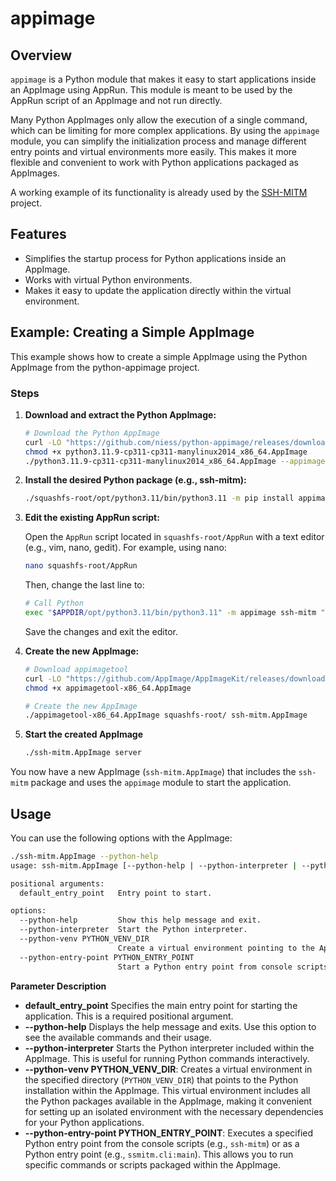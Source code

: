 # appimage

## Overview

`appimage` is a Python module that makes it easy to start applications inside an AppImage using AppRun. This module is meant to be used by the AppRun script of an AppImage and not run directly.

Many Python AppImages only allow the execution of a single command, which can be limiting for more complex applications. By using the `appimage` module, you can simplify the initialization process and manage different entry points and virtual environments more easily. This makes it more flexible and convenient to work with Python applications packaged as AppImages.

A working example of its functionality is already used by the [SSH-MITM](https://github.com/ssh-mitm/ssh-mitm) project.


## Features

- Simplifies the startup process for Python applications inside an AppImage.
- Works with virtual Python environments.
- Makes it easy to update the application directly within the virtual environment.

## Example: Creating a Simple AppImage

This example shows how to create a simple AppImage using the Python AppImage from the python-appimage project.

### Steps

1. **Download and extract the Python AppImage:**

    ```sh
    # Download the Python AppImage
    curl -LO "https://github.com/niess/python-appimage/releases/download/python3.11/python3.11.9-cp311-cp311-manylinux2014_x86_64.AppImage"
    chmod +x python3.11.9-cp311-cp311-manylinux2014_x86_64.AppImage
    ./python3.11.9-cp311-cp311-manylinux2014_x86_64.AppImage --appimage-extract
    ```

2. **Install the desired Python package (e.g., ssh-mitm):**

    ```sh
    ./squashfs-root/opt/python3.11/bin/python3.11 -m pip install appimage ssh-mitm
    ```

3. **Edit the existing AppRun script:**

    Open the `AppRun` script located in `squashfs-root/AppRun` with a text editor (e.g., vim, nano, gedit). For example, using nano:

    ```sh
    nano squashfs-root/AppRun
    ```

    Then, change the last line to:

    ```sh
    # Call Python
    exec "$APPDIR/opt/python3.11/bin/python3.11" -m appimage ssh-mitm "$@"
    ```

    Save the changes and exit the editor.


4. **Create the new AppImage:**

    ```sh
    # Download appimagetool
    curl -LO "https://github.com/AppImage/AppImageKit/releases/download/continuous/appimagetool-x86_64.AppImage"
    chmod +x appimagetool-x86_64.AppImage

    # Create the new AppImage
    ./appimagetool-x86_64.AppImage squashfs-root/ ssh-mitm.AppImage
    ```

5. **Start the created AppImage**

    ```sh
    ./ssh-mitm.AppImage server
    ```


You now have a new AppImage (`ssh-mitm.AppImage`) that includes the `ssh-mitm` package and uses the `appimage` module to start the application.

## Usage

You can use the following options with the AppImage:

```sh
./ssh-mitm.AppImage --python-help
usage: ssh-mitm.AppImage [--python-help | --python-interpreter | --python-venv PYTHON_VENV_DIR | --python-entry-point PYTHON_ENTRY_POINT] default_entry_point

positional arguments:
  default_entry_point   Entry point to start.

options:
  --python-help         Show this help message and exit.
  --python-interpreter  Start the Python interpreter.
  --python-venv PYTHON_VENV_DIR
                        Create a virtual environment pointing to the AppImage.
  --python-entry-point PYTHON_ENTRY_POINT
                        Start a Python entry point from console scripts (e.g., ssh-mitm).
```

**Parameter Description**

- **default_entry_point** Specifies the main entry point for starting the application. This is a required positional argument.
- **--python-help** Displays the help message and exits. Use this option to see the available commands and their usage.
- **--python-interpreter** Starts the Python interpreter included within the AppImage. This is useful for running Python commands interactively.
- **--python-venv PYTHON_VENV_DIR**: Creates a virtual environment in the specified directory (`PYTHON_VENV_DIR`) that points to the Python installation within the AppImage. This virtual environment includes all the Python packages available in the AppImage, making it convenient for setting up an isolated environment with the necessary dependencies for your Python applications.
- **--python-entry-point PYTHON_ENTRY_POINT**: Executes a specified Python entry point from the console scripts (e.g., `ssh-mitm`) or as a Python entry point (e.g., `ssmitm.cli:main`). This allows you to run specific commands or scripts packaged within the AppImage.
